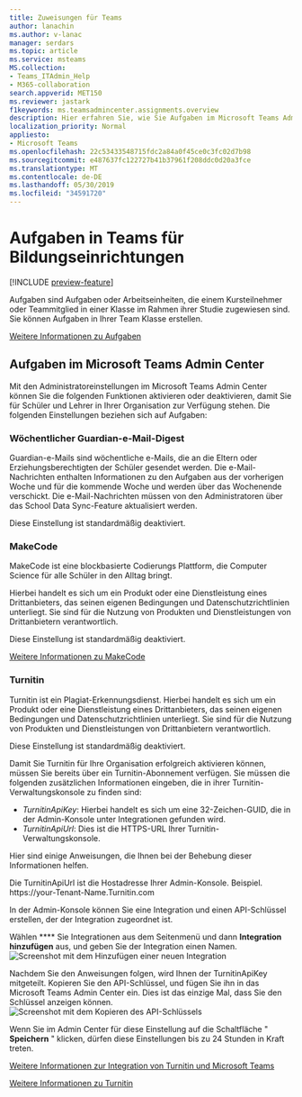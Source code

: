 ```yaml
---
title: Zuweisungen für Teams
author: lanachin
ms.author: v-lanac
manager: serdars
ms.topic: article
ms.service: msteams
MS.collection:
- Teams_ITAdmin_Help
- M365-collaboration
search.appverid: MET150
ms.reviewer: jastark
f1keywords: ms.teamsadmincenter.assignments.overview
description: Hier erfahren Sie, wie Sie Aufgaben im Microsoft Teams Admin Center in Teams für Bildung verwalten.
localization_priority: Normal
appliesto:
- Microsoft Teams
ms.openlocfilehash: 22c53433548715fdc2a84a0f45ce0c3fc02d7b98
ms.sourcegitcommit: e487637fc122727b41b37961f208ddc0d20a3fce
ms.translationtype: MT
ms.contentlocale: de-DE
ms.lasthandoff: 05/30/2019
ms.locfileid: "34591720"
---
```

# <a name="assignments-in-teams-for-education"></a>Aufgaben in Teams für Bildungseinrichtungen

[!INCLUDE [preview-feature](../includes/preview-feature.md)]

Aufgaben sind Aufgaben oder Arbeitseinheiten, die einem Kursteilnehmer oder Teammitglied in einer Klasse im Rahmen ihrer Studie zugewiesen sind. Sie können Aufgaben in Ihrer Team Klasse erstellen.

[Weitere Informationen zu Aufgaben](https://support.office.com/article/microsoft-teams-5aa4431a-8a3c-4aa5-87a6-b6401abea114?ui=en-US&rs=en-IE&ad=IE#ID0EAABAAA=Assignments)

## <a name="assignments-in-the-microsoft-teams-admin-center"></a>Aufgaben im Microsoft Teams Admin Center

Mit den Administratoreinstellungen im Microsoft Teams Admin Center können Sie die folgenden Funktionen aktivieren oder deaktivieren, damit Sie für Schüler und Lehrer in Ihrer Organisation zur Verfügung stehen. Die folgenden Einstellungen beziehen sich auf Aufgaben:

<a name="#bkemaildigest"> </a>
### <a name="weekly-guardian-email-digest"></a>Wöchentlicher Guardian-e-Mail-Digest
Guardian-e-Mails sind wöchentliche e-Mails, die an die Eltern oder Erziehungsberechtigten der Schüler gesendet werden. Die e-Mail-Nachrichten enthalten Informationen zu den Aufgaben aus der vorherigen Woche und für die kommende Woche und werden über das Wochenende verschickt. Die e-Mail-Nachrichten müssen von den Administratoren über das School Data Sync-Feature aktualisiert werden.

Diese Einstellung ist standardmäßig deaktiviert.

<a name="bkmakecode"> </a>
### <a name="makecode"></a>MakeCode
MakeCode ist eine blockbasierte Codierungs Plattform, die Computer Science für alle Schüler in den Alltag bringt. 

Hierbei handelt es sich um ein Produkt oder eine Dienstleistung eines Drittanbieters, das seinen eigenen Bedingungen und Datenschutzrichtlinien unterliegt. Sie sind für die Nutzung von Produkten und Dienstleistungen von Drittanbietern verantwortlich.

Diese Einstellung ist standardmäßig deaktiviert.

[Weitere Informationen zu MakeCode](https://www.microsoft.com/${locale}/makecode)

<a name="#turnitin"> </a>
### <a name="turnitin"></a>Turnitin

Turnitin ist ein Plagiat-Erkennungsdienst. Hierbei handelt es sich um ein Produkt oder eine Dienstleistung eines Drittanbieters, das seinen eigenen Bedingungen und Datenschutzrichtlinien unterliegt. Sie sind für die Nutzung von Produkten und Dienstleistungen von Drittanbietern verantwortlich.

Diese Einstellung ist standardmäßig deaktiviert.

Damit Sie Turnitin für Ihre Organisation erfolgreich aktivieren können, müssen Sie bereits über ein Turnitin-Abonnement verfügen. Sie müssen die folgenden zusätzlichen Informationen eingeben, die in ihrer Turnitin-Verwaltungskonsole zu finden sind:

  * _TurnitinApiKey_: Hierbei handelt es sich um eine 32-Zeichen-GUID, die in der Admin-Konsole unter Integrationen gefunden wird.
  * _TurnitinApiUrl_: Dies ist die HTTPS-URL Ihrer Turnitin-Verwaltungskonsole.

Hier sind einige Anweisungen, die Ihnen bei der Behebung dieser Informationen helfen.

Die TurnitinApiUrl ist die Hostadresse Ihrer Admin-Konsole.
Beispiel. https:[]()//your-Tenant-Name.Turnitin.com

In der Admin-Konsole können Sie eine Integration und einen API-Schlüssel erstellen, der der Integration zugeordnet ist.

Wählen **** Sie Integrationen aus dem Seitenmenü und dann **Integration hinzufügen** aus, und geben Sie der Integration einen Namen.
![Screenshot mit dem Hinzufügen einer neuen Integration](./educationImages/Assignments_mopo_turnitin2.png)

Nachdem Sie den Anweisungen folgen, wird Ihnen der TurnitinApiKey mitgeteilt. Kopieren Sie den API-Schlüssel, und fügen Sie ihn in das Microsoft Teams Admin Center ein.  Dies ist das einzige Mal, dass Sie den Schlüssel anzeigen können.
![Screenshot mit dem Kopieren des API-Schlüssels](./educationImages/Assignments_mopo_turnitin3.png)

Wenn Sie im Admin Center für diese Einstellung auf die Schaltfläche " **Speichern** " klicken, dürfen diese Einstellungen bis zu 24 Stunden in Kraft treten.

[Weitere Informationen zur Integration von Turnitin und Microsoft Teams](https://www.turnitin.com/products/feedback-studio/microsoft-teams-integration)

[Weitere Informationen zu Turnitin](https://www.turnitin.com/)
